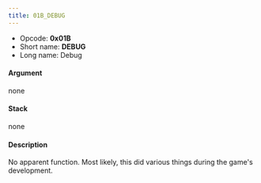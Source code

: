 ```yaml
---
title: 01B_DEBUG
---
```


-   Opcode: **0x01B**
-   Short name: **DEBUG**
-   Long name: Debug

#### Argument

none

#### Stack

none

#### Description

No apparent function. Most likely, this did various things during the game's development.
